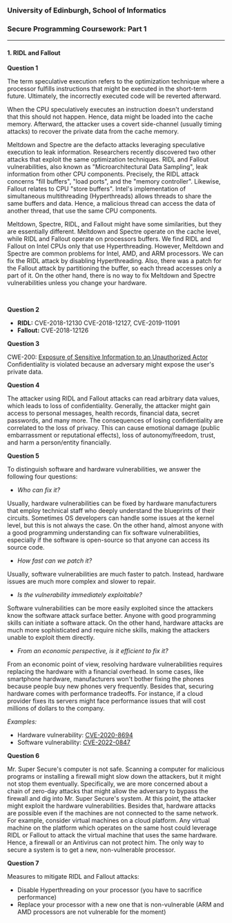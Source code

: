 ### University of Edinburgh, School of Informatics
### Secure Programming Coursework: Part 1

---

#### 1. RIDL and Fallout

**Question 1**

The term speculative execution refers to the optimization technique where a processor fulfills instructions that might be executed in the short-term future. Ultimately, the incorrectly executed code will be reverted afterward.  

When the CPU speculatively executes an instruction doesn't understand that this should not happen. Hence, data might be loaded into the cache memory. Afterward, the attacker uses a covert side-channel (usually timing attacks) to recover the private data from the cache memory. 

Meltdown and Spectre are the defacto attacks leveraging speculative execution to leak information. Researchers recently discovered two other attacks that exploit the same optimization techniques. RIDL and Fallout vulnerabilities, also known as "Microarchitectural Data Sampling", leak information from other CPU components. Precisely, the RIDL attack concerns "fill buffers", "load ports", and the "memory controller". Likewise, Fallout relates to  CPU "store buffers". Intel's implementation of simultaneous multithreading (Hyperthreads) allows threads to share the same buffers and data. Hence, a malicious thread can access the data of another thread, that use the same CPU components.

Meltdown, Spectre, RIDL, and Fallout might have some similarities, but they are essentially different. Meltdown and Spectre operate on the cache level, while RIDL and Fallout operate on processors buffers. We find RIDL and Fallout on Intel CPUs only that use Hyperthreading. However, Meltdown and Spectre are common problems for Intel, AMD, and ARM processors. We can fix the RIDL attack by disabling Hyperthreading. Also, there was a patch for the Fallout attack by partitioning the buffer, so each thread accesses only a part of it. On the other hand, there is no way to fix Meltdown and Spectre vulnerabilities unless you change your hardware.

<br>

**Question 2**

- **RIDL:** CVE-2018-12130 CVE-2018-12127,  CVE-2019-11091
- **Fallout:** CVE-2018-12126

**Question 3**

CWE-200: [Exposure of Sensitive Information to an Unauthorized Actor](https://cwe.mitre.org/data/definitions/200.html)
Confidentiality is violated because an adversary might expose the user's private data. 

**Question 4**

The attacker using RIDL and Fallout attacks can read arbitrary data values, which leads to loss of confidentiality. Generally, the attacker might gain access to personal messages, health records, financial data, secret passwords, and many more. The consequences of losing confidentiality are correlated to the loss of privacy. This can cause emotional damage (public embarrassment or reputational effects), loss of autonomy/freedom, trust, and harm a person/entity financially. 

**Question 5**

To distinguish software and hardware vulnerabilities, we answer the following four questions:

- *Who can fix it?*

Usually, hardware vulnerabilities can be fixed by hardware manufacturers that employ technical staff who deeply understand the blueprints of their circuits. Sometimes OS developers can handle some issues at the kernel level, but this is not always the case. On the other hand, almost anyone with a good programming understanding can fix software vulnerabilities, especially if the software is open-source so that anyone can access its source code.

- *How fast can we patch it?*
  
Usually, software vulnerabilities are much faster to patch. Instead, hardware issues are much more complex and slower to repair.

- *Is the vulnerability immediately exploitable?*
  
Software vulnerabilities can be more easily exploited since the attackers know the software attack surface better. Anyone with good programming skills can initiate a software attack. On the other hand, hardware attacks are much more sophisticated and require niche skills, making the attackers unable to exploit them directly.

- *From an economic perspective, is it efficient to fix it?*

From an economic point of view, resolving hardware vulnerabilities requires replacing the hardware with a financial overhead. In some cases,  like smartphone hardware, manufacturers won't bother fixing the phones because people buy new phones very frequently. Besides that, securing hardware comes with performance tradeoffs. For instance, if a cloud provider fixes its servers might face performance issues that will cost millions of dollars to the company.

*Examples:*
- Hardware vulnerability: [CVE-2020-8694](https://nvd.nist.gov/vuln/detail/CVE-2020-8694)
- Software vulnerability: [CVE-2022-0847](https://nvd.nist.gov/vuln/detail/CVE-2022-0847)

**Question 6**

Mr. Super Secure's computer is not safe. Scanning a computer for malicious programs or installing a firewall might slow down the attackers, but it might not stop them eventually. Specifically, we are more concerned about a chain of zero-day attacks that might allow the adversary to bypass the firewall and dig into Mr. Super Secure's system. At this point, the attacker might exploit the hardware vulnerabilities. Besides that,  hardware attacks are possible even if the machines are not connected to the same network. For example, consider virtual machines on a cloud platform. Any virtual machine on the platform which operates on the same host could leverage RIDL or Fallout to attack the virtual machine that uses the same hardware. Hence, a firewall or an Antivirus can not protect him. The only way to secure a system is to get a new, non-vulnerable processor.

**Question 7**

Measures to mitigate RIDL and Fallout attacks:
- Disable Hyperthreading on your processor (you have to sacrifice performance)
- Replace your processor with a new one that is non-vulnerable (ARM and AMD processors are not vulnerable for the moment)